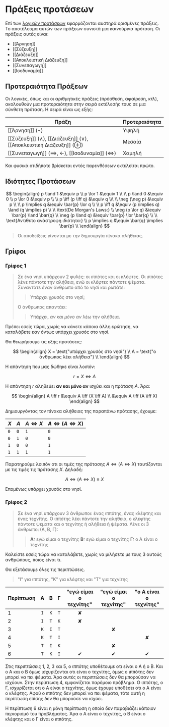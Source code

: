 # Πράξεις προτάσεων

Επί των [λογικών προτάσεων](Λογική%20Πρόταση.md) εφαρμόζονται αυστηρά ορισμένες πράξεις. Το αποτέλεσμα αυτών των πράξεων συνιστά μια καινούργια πρόταση. Οι πράξεις αυτές είναι:

- [[Άρνηση]]
- [[Σύζευξη]]
- [[Διάζευξη]]
- [[Αποκλειστική Διάζευξη]]
- [[Συνεπαγωγή]]
- [[Ισοδυναμία]]

## Προτεραιότητα Πράξεων

Οι λογικές, όπως και οι αριθμητικές πράξεις (πρόσθεση, αφαίρεση, κτλ), ακολουθούν μια προτεραιότητα στην σειρά εκτέλεσής τους σε μια σύνθετη πρόταση. Η σειρά είναι ως εξής:

| Πράξη                                                                              | Προτεραιότητα |
| ---------------------------------------------------------------------------------- | ------------- |
| [[Άρνηση]] ($\neg$)                                                                | Υψηλή         |
| [[Σύζευξη]] ($\land$), [[Διάζευξη]] ($\lor$), [[Αποκλειστική Διάζευξη]] ($\oplus$) | Μεσαία        |
| [[Συνεπαγωγή]] ($\implies$, $\leftarrow$), [[Ισοδυναμία]] ($\iff$)                 | Χαμηλή        |

Και φυσικά οτιδήποτε βρίσκεται εντός παρενθέσεων εκτελείται πρώτο.

## Ιδιότητες Προτάσεων

$$
\begin{align}
p \land 1 &\equiv p \\
p \lor 1 &\equiv 1 \\
\\
p \land 0 &\equiv 0 \\
p \lor 0 &\equiv p \\
\\
p \iff (p \iff q) &\equiv q \\\
\\
\neg (\neg p) &\equiv p \\
\\
p \implies q &\equiv \bar{p} \lor q \\
\\
p \iff q &\equiv (p \implies q) \land (q \implies p) \\
\\
\text{De Morgan's Laws:} \\
\neg (p \lor q) &\equiv \bar{p} \land \bar{q} \\
\neg (p \land q) &\equiv \bar{p} \lor \bar{q} \\
\\
\text{Αντιθετο ανάστροφη ιδιότητα:} \\
p \implies q &\equiv \bar{q} \implies \bar{p} \\
\end{align}
$$

> Οι αποδείξεις γίνονται με την δημιουργία πίνακα αλήθειας.

## Γρίφοι

### Γρίφος 1

> Σε ένα νησί υπάρχουν 2 φυλές: οι ιππότες και οι κλέφτες. Οι ιππότες λένε πάντοτε την αλήθεια, ενώ οι κλέφτες πάντοτε ψέματα. Συναντάτε έναν άνθρωπο από το νησί και ρωτάτε:
>
>> Υπάρχει χρυσός στο νησί;
>
> Ο άνθρωπος απαντάει:
>
>> Υπάρχει, _αν και μόνο αν_ λέω την αλήθεια.

Πρέπει εσείς τώρα, χωρίς να κάνετε κάποια άλλη ερώτηση, να καταλάβετε εαν όντως υπάρχει χρυσός στο νησί.

Θα θεωρήσουμε τις εξής προτάσεις:

$$
\begin{align}
X = \text{"υπάρχει χρυσός στο νησί"} \\
A = \text{"ο άνθρωπος λέει αλήθεια"} \\
\end{align}
$$

Η απάντηση που μας δώθηκε είναι λοιπόν:

$$
r = X \iff A
$$

Η απάντηση $r$ αληθεύει **αν και μόνο αν** ισχύει και η πρόταση $Α$. Άρα:

$$
\begin{align}
Α \iff r &\equiv A \iff (X \iff A) \\
         &\equiv A \iff (A \iff X)
\end{align}
$$

Δημιουργόντας τον πίνακα αλήθειας της παραπάνω πρότασης, έχουμε:

| $X$ | $A$ | $A \iff X$ | $A \iff (A \iff X)$ |
| --- | --- | ---------- | ------------------- |
| `0` | `0` | `1`        | `0`                 |
| `0` | `1` | `0`        | `0`                 |
| `1` | `0` | `0`        | `1`                 |
| `1` | `1` | `1`        | `1`                 |

Παρατηρούμε λοιπόν οτι οι τιμές της πρότασης $A \iff (A \iff X)$ ταυτίζονται με τις τιμές τις πρότασης $Χ$. Δηλαδή:

$$
A \iff (A \iff X) \equiv X
$$

Επομένως υπάρχει χρυσός στο νησί.

### Γρίφος 2

> Σε ένα νησί υπάρχουν 3 άνθρωποι: ένας ιππότης, ένας κλέφτης και ένας τεχνίτης. Ο ιππότης λέει πάντοτε την αλήθεια, ο κλέφτης πάντοτε ψέματα και ο τεχνίτης ή αλήθεια ή ψέματα. Λένε οι 3 άνθρωποι (Α, Β, Γ):
>
>> **Α:** εγώ είμαι ο τεχνίτης
>> **Β:** εγώ είμαι ο τεχνίτης
>> **Γ:** ο Α είναι ο τεχνίτης

Καλείστε εσείς τώρα να καταλάβετε, χωρίς να μιλήσετε με τους 3 αυτούς ανθρώπους, ποιος είναι τι.

Θα εξετάσουμε όλες τις περιπτώσεις.

> "Ι" για ιππότης, "Κ" για κλέφτης και "Τ" για τεχνίτης

| Περίπτωση |  Α  |  Β  |  Γ  | "εγώ είμαι ο τεχνίτης" | "εγώ είμαι ο τεχνίτης" | "ο Α είναι ο τεχνίτης" |
| --------- | :-: | :-: | :-: | :--------------------: | :--------------------: | :--------------------: |
| 1         | `Ι` | `Κ` | `Τ` |           ✘            |                        |                        |
| 2         | `Ι` | `Τ` | `Κ` |           ✘            |                        |                        |
| 3         | `Κ` | `Ι` | `Τ` |                        |           ✘            |                        |
| 4         | `Κ` | `Τ` | `Ι` |                        |                        |           ✘            |
| 5         | `T` | `I` | `K` |                        |           ✘            |                        |
| 6         | `T` | `K` | `I` |           ✔            |           ✔            |           ✔            |

Στις περιπτώσεις 1, 2, 3 και 5, ο ιππότης υποθέτουμε οτι είναι ο Α ή ο Β. Και ο Α και ο Β όμως ισχυρίζονται οτι είναι ο τεχνίτης, όμως ο ιππότης δεν μπορεί να πει ψέματα. Άρα αυτές οι περιπτώσεις δεν θα μπορούσαν να ισχύουν. Στην περίπτωση 4, εμφανίζεται παρόμοιο πρόβλημα. Ο ιππότης, ο Γ, ισχυρίζεται οτι ο Α είναι ο τεχνίτης, όμως έχουμε υπoθέσει οτι ο Α είναι ο κλέφτης. Αφού ο ιππότης δεν μπορεί να πει ψέματα, τότε αυτή η περίπτωση επίσης δεν θα μπορούσε να ισχύει.

Η περίπτωση 6 είναι η μόνη περίπτωση η οποία δεν παραβιάζει κάποιον περιορισμό του προβλήματος. Άρα ο Α είναι ο τεχνίτης, ο Β είναι ο κλέφτης και ο Γ είναι ο ιππότης.
